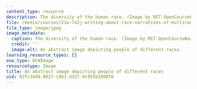 ```yaml
---
content_type: resource
description: The diversity of the human race. (Image by MIT OpenCourseWare.)
file: /media/courses/21w-742j-writing-about-race-narratives-of-multiraciality-fall-2008/02fc34488627c861d3270c955b200858_21w-742jf08.jpg
file_type: image/jpeg
image_metadata:
  caption: The diversity of the human race. (Image by MIT OpenCourseWare.)
  credit: ''
  image-alt: An abstract image depicting people of different races.
learning_resource_types: []
ocw_type: OCWImage
resourcetype: Image
title: An abstract image depicting people of different races
uid: 02fc3448-8627-c861-d327-0c955b200858
---
```

